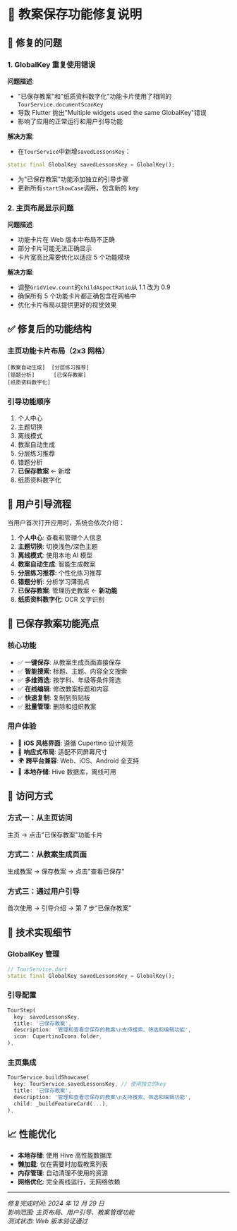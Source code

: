 # 🔧 教案保存功能修复说明

## 🐛 修复的问题

### 1. GlobalKey 重复使用错误

**问题描述**:

- "已保存教案"和"纸质资料数字化"功能卡片使用了相同的`TourService.documentScanKey`
- 导致 Flutter 抛出"Multiple widgets used the same GlobalKey"错误
- 影响了应用的正常运行和用户引导功能

**解决方案**:

- 在`TourService`中新增`savedLessonsKey`：

```dart
static final GlobalKey savedLessonsKey = GlobalKey();
```

- 为"已保存教案"功能添加独立的引导步骤
- 更新所有`startShowCase`调用，包含新的 key

### 2. 主页布局显示问题

**问题描述**:

- 功能卡片在 Web 版本中布局不正确
- 部分卡片可能无法正确显示
- 卡片宽高比需要优化以适应 5 个功能模块

**解决方案**:

- 调整`GridView.count`的`childAspectRatio`从 1.1 改为 0.9
- 确保所有 5 个功能卡片都正确包含在网格中
- 优化卡片布局以提供更好的视觉效果

## ✅ 修复后的功能结构

### 主页功能卡片布局（2x3 网格）

```
[教案自动生成]  [分层练习推荐]
[错题分析]      [已保存教案]
[纸质资料数字化]
```

### 引导功能顺序

1. 个人中心
2. 主题切换
3. 离线模式
4. 教案自动生成
5. 分层练习推荐
6. 错题分析
7. **已保存教案** ← 新增
8. 纸质资料数字化

## 🔄 用户引导流程

当用户首次打开应用时，系统会依次介绍：

1. **个人中心**: 查看和管理个人信息
2. **主题切换**: 切换浅色/深色主题
3. **离线模式**: 使用本地 AI 模型
4. **教案自动生成**: 智能生成教案
5. **分层练习推荐**: 个性化练习推荐
6. **错题分析**: 分析学习薄弱点
7. **已保存教案**: 管理历史教案 ← **新功能**
8. **纸质资料数字化**: OCR 文字识别

## 🎯 已保存教案功能亮点

### 核心功能

- ✅ **一键保存**: 从教案生成页面直接保存
- ✅ **智能搜索**: 标题、主题、内容全文搜索
- ✅ **多维筛选**: 按学科、年级等条件筛选
- ✅ **在线编辑**: 修改教案标题和内容
- ✅ **快速复制**: 复制到剪贴板
- ✅ **批量管理**: 删除和组织教案

### 用户体验

- 🎨 **iOS 风格界面**: 遵循 Cupertino 设计规范
- 📱 **响应式布局**: 适配不同屏幕尺寸
- 🌍 **跨平台兼容**: Web、iOS、Android 全支持
- 💾 **本地存储**: Hive 数据库，离线可用

## 🚀 访问方式

### 方式一：从主页访问

主页 → 点击"已保存教案"功能卡片

### 方式二：从教案生成页面

生成教案 → 保存教案 → 点击"查看已保存"

### 方式三：通过用户引导

首次使用 → 引导介绍 → 第 7 步"已保存教案"

## 🔧 技术实现细节

### GlobalKey 管理

```dart
// TourService.dart
static final GlobalKey savedLessonsKey = GlobalKey();
```

### 引导配置

```dart
TourStep(
  key: savedLessonsKey,
  title: '已保存教案',
  description: '管理和查看您保存的教案\n支持搜索、筛选和编辑功能',
  icon: CupertinoIcons.folder,
),
```

### 主页集成

```dart
TourService.buildShowcase(
  key: TourService.savedLessonsKey, // 使用独立的key
  title: '已保存教案',
  description: '管理和查看您保存的教案\n支持搜索、筛选和编辑功能',
  child: _buildFeatureCard(...),
),
```

## 📈 性能优化

- **本地存储**: 使用 Hive 高性能数据库
- **懒加载**: 仅在需要时加载教案列表
- **内存管理**: 自动清理不使用的资源
- **网络优化**: 完全离线运行，无网络依赖

---

_修复完成时间: 2024 年 12 月 29 日_  
_影响范围: 主页布局、用户引导、教案管理功能_  
_测试状态: Web 版本验证通过_
